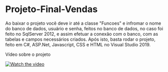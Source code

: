 # Projeto-Final-Vendas
Ao baixar o projeto você deve ir até a classe "Funcoes" e infromar o nome do banco de dados, usuário e senha, feitos no banco de dados, no caso foi feito no SqlServer 2012,
e assim efetuar a conexão com o banco, com as tabelas e campos necessários criados. 
Após isto, basta rodar o projeto, feito em C#, ASP.Net, Javascript, CSS e HTML no Visual Studio 2019.

Vídeo sobre o projeto

[![Watch the video](https://www.nawpic.com/media/2020/demon-slayer-desktop-nawpic.jpg)](https://youtu.be/WOBBjSCJTOU)
